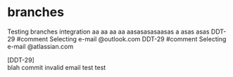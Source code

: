 # branches
Testing branches integration
aa
aa
aa
aa
aasasasasaasas
a
asas
asas
DDT-29 #comment Selecting e-mail @outlook.com
DDT-29 #comment Selecting e-mail @atlassian.com

[DDT-29]  
blah
commit
invalid email
test
test
